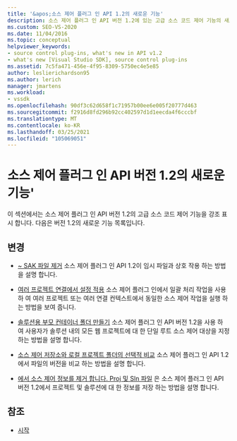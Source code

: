 ```yaml
---
title: '&apos;소스 제어 플러그 인 API 1.2의 새로운 기능'
description: 소스 제어 플러그 인 API 버전 1.2에 있는 고급 소스 코드 제어 기능의 새로운 기능에 대해 알아봅니다.
ms.custom: SEO-VS-2020
ms.date: 11/04/2016
ms.topic: conceptual
helpviewer_keywords:
- source control plug-ins, what's new in API v1.2
- what's new [Visual Studio SDK], source control plug-ins
ms.assetid: 7c5fa471-456e-4f95-8309-5750ec4e5e85
author: leslierichardson95
ms.author: lerich
manager: jmartens
ms.workload:
- vssdk
ms.openlocfilehash: 90df3c62d658f1c71957b00ee6e005f20777d463
ms.sourcegitcommit: f2916d8fd296b92cc402597d1d1eecda4f6cccbf
ms.translationtype: MT
ms.contentlocale: ko-KR
ms.lasthandoff: 03/25/2021
ms.locfileid: "105069051"
---
```

# <a name="what39s-new-in-the-source-control-plug-in-api-version-12"></a>소스 제어 플러그 인 API 버전 1.2의 새로운 기능&#39;
이 섹션에서는 소스 제어 플러그 인 API 버전 1.2의 고급 소스 코드 제어 기능을 강조 표시 합니다. 다음은 버전 1.2의 새로운 기능 목록입니다.

## <a name="changes"></a>변경
- [~ SAK 파일 제거](../../extensibility/internals/elimination-of-tilde-sak-files.md) 소스 제어 플러그 인 API 1.2이 임시 파일과 상호 작용 하는 방법을 설명 합니다.

- [여러 프로젝트 연결에서 설정 적용](../../extensibility/internals/application-of-settings-across-multiple-project-connections.md) 소스 제어 플러그 인에서 일괄 처리 작업을 사용 하 여 여러 프로젝트 또는 여러 연결 컨텍스트에서 동일한 소스 제어 작업을 실행 하는 방법을 보여 줍니다.

- [솔루션용 부모 컨테이너 폴더 만들기](../../extensibility/internals/creating-parent-container-folders-for-solutions.md) 소스 제어 플러그 인 API 버전 1.2을 사용 하 여 사용자가 솔루션 내의 모든 웹 프로젝트에 대 한 단일 루트 소스 제어 대상을 지정 하는 방법을 설명 합니다.

- [소스 제어 저장소와 로컬 프로젝트 폴더의 선택적 비교](../../extensibility/internals/optional-comparison-of-local-project-folder-to-source-control-store.md) 소스 제어 플러그 인 API 1.2에서 파일의 버전을 비교 하는 방법을 설명 합니다.

- [에서 소스 제어 정보를 제거 합니다. Proj 및 Sln 파일](../../extensibility/internals/removal-of-source-control-information-from-dot-proj-and-dot-sln-files.md) 은 소스 제어 플러그 인 API 버전 1.2에서 프로젝트 및 솔루션에 대 한 정보를 저장 하는 방법을 설명 합니다.

## <a name="see-also"></a>참조
- [시작](../../extensibility/internals/getting-started-with-source-control-plug-ins.md)
